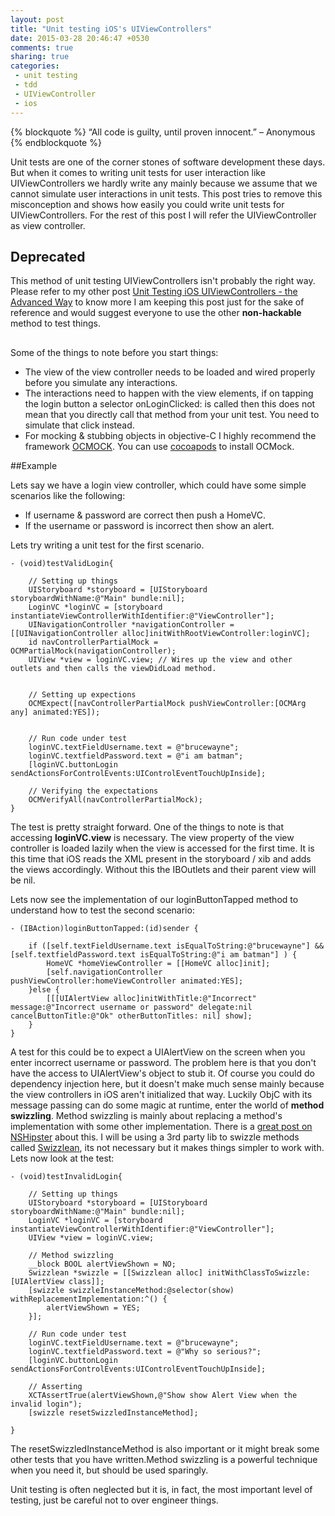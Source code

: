 ```yaml
---
layout: post
title: "Unit testing iOS's UIViewControllers"
date: 2015-03-28 20:46:47 +0530
comments: true
sharing: true
categories:
 - unit testing
 - tdd
 - UIViewController
 - ios
---
```

{% blockquote %}
“All code is guilty, until proven innocent.” – Anonymous
{% endblockquote %}

Unit tests are one of the corner stones of software development these days. But when it comes to writing unit tests for user interaction
like UIViewControllers we hardly write any mainly because we assume that we cannot simulate user interactions in unit tests. This post tries to
remove this misconception and shows how easily you could write unit tests for UIViewControllers.
For the rest of this post I will refer the UIViewController as view controller.

## Deprecated
This method of unit testing UIViewControllers isn't probably the right way. Please refer to my other post [Unit Testing iOS UIViewControllers - the Advanced Way](http://tapthaker.github.io/blog/2015/05/30/unit-testing-ios-uiviewcontrollers-the-advanced-way/) to know more
I am keeping this post just for the sake of reference and would suggest everyone to use the other **non-hackable** method to test things.

## 
<!-- more -->

Some of the things to note before you start things:

* The view of the view controller needs to be loaded and wired properly before you simulate any interactions.
* The interactions need to happen with the view elements, if on tapping the login button a selector onLoginClicked: is called then this does not mean
 that you directly call that method from your unit test. You need to simulate that click instead.
* For mocking & stubbing objects in objective-C I highly recommend the framework [OCMOCK](http://ocmock.org/ "Link to OCMock's official page").
  You can use [cocoapods](http://cocoapods.org/) to install OCMock.

##Example

Lets say we have a login view controller, which could have some simple scenarios like the following:

* If username & password are correct then push a HomeVC.
* If the username or password is incorrect then show an alert.

Lets try writing a unit test for the first scenario.

``` objc
- (void)testValidLogin{

    // Setting up things
    UIStoryboard *storyboard = [UIStoryboard storyboardWithName:@"Main" bundle:nil];
    LoginVC *loginVC = [storyboard instantiateViewControllerWithIdentifier:@"ViewController"];
    UINavigationController *navigationController = [[UINavigationController alloc]initWithRootViewController:loginVC];
    id navControllerPartialMock = OCMPartialMock(navigationController);
    UIView *view = loginVC.view; // Wires up the view and other outlets and then calls the viewDidLoad method.


    // Setting up expections
    OCMExpect([navControllerPartialMock pushViewController:[OCMArg any] animated:YES]);


    // Run code under test
    loginVC.textFieldUsername.text = @"brucewayne";
    loginVC.textfieldPassword.text = @"i am batman";
    [loginVC.buttonLogin sendActionsForControlEvents:UIControlEventTouchUpInside];

    // Verifying the expectations
    OCMVerifyAll(navControllerPartialMock);
}
```

The test is pretty straight forward. One of the things to note is that accessing **loginVC.view** is necessary.
The view property of the view controller is loaded lazily when the view is accessed for the first time.
It is this time that iOS reads the XML present in the storyboard / xib and adds the views accordingly.
Without this the IBOutlets and their parent view will be nil.

Lets now see the implementation of our loginButtonTapped method to understand how to test the second scenario:

``` objc
- (IBAction)loginButtonTapped:(id)sender {

    if ([self.textFieldUsername.text isEqualToString:@"brucewayne"] && [self.textfieldPassword.text isEqualToString:@"i am batman"] ) {
        HomeVC *homeViewController = [[HomeVC alloc]init];
        [self.navigationController pushViewController:homeViewController animated:YES];
    }else {
        [[[UIAlertView alloc]initWithTitle:@"Incorrect" message:@"Incorrect username or password" delegate:nil cancelButtonTitle:@"Ok" otherButtonTitles: nil] show];
    }
}
```

A test for this could be to expect a UIAlertView on the screen when you enter incorrect username or password. The problem here is that
you don't have the access to UIAlertView's object to stub it. Of course you could do dependency injection here, but it doesn't make much sense mainly because the view controllers in
iOS aren't initialized that way. Luckily ObjC with its message passing can do some magic at runtime, enter the world of
**method swizzling**. Method swizzling is mainly about replacing a method's implementation with some other implementation. There is a [great post on NSHipster](http://nshipster.com/method-swizzling/)
about this. I will be using a 3rd party lib to swizzle methods called [Swizzlean](https://github.com/rbaumbach/Swizzlean "Github page for Swizzlean"),
its not necessary but it makes things simpler to work with. Lets now look at the test:

``` objc
- (void)testInvalidLogin{

    // Setting up things
    UIStoryboard *storyboard = [UIStoryboard storyboardWithName:@"Main" bundle:nil];
    LoginVC *loginVC = [storyboard instantiateViewControllerWithIdentifier:@"ViewController"];
    UIView *view = loginVC.view;

    // Method swizzling
    __block BOOL alertViewShown = NO;
    Swizzlean *swizzle = [[Swizzlean alloc] initWithClassToSwizzle:[UIAlertView class]];
    [swizzle swizzleInstanceMethod:@selector(show) withReplacementImplementation:^() {
        alertViewShown = YES;
    }];

    // Run code under test
    loginVC.textFieldUsername.text = @"brucewayne";
    loginVC.textfieldPassword.text = @"Why so serious?";
    [loginVC.buttonLogin sendActionsForControlEvents:UIControlEventTouchUpInside];

    // Asserting
    XCTAssertTrue(alertViewShown,@"Show show Alert View when the invalid login");
    [swizzle resetSwizzledInstanceMethod];

}
```

The resetSwizzledInstanceMethod is also important or it might break some other tests that you have written.Method swizzling is a
powerful technique when you need it, but should be used sparingly.

Unit testing is often neglected but it is, in fact, the most important level of testing, just be careful not
to over engineer things.